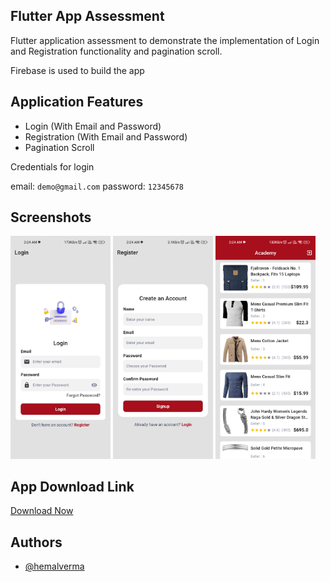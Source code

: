 ## Flutter App Assessment

Flutter application assessment to demonstrate the implementation of Login and Registration
functionality and pagination scroll.

Firebase is used to build the app

## Application Features

- Login (With Email and Password)
- Registration (With Email and Password)
- Pagination Scroll

Credentials for login

email: `demo@gmail.com`
password: `12345678`

## Screenshots

<div>
<img src="https://github.com/hemalverma/innotest/blob/master/assets/app-portfolio/ss1.jpg" alt="screenshot" style="width:160px;"/>
<img src="https://github.com/hemalverma/innotest/blob/master/assets/app-portfolio/ss2.jpg" alt="screenshot" style="width:160px;"/>
<img src="https://github.com/hemalverma/innotest/blob/master/assets/app-portfolio/ss3.jpg" alt="screenshot" style="width:160px;"/>
</div>


## App Download Link

[Download Now](https://github.com/hemalverma/innotest/blob/master/assets/app-portfolio/innotest.apk)

## Authors

- [@hemalverma](https://www.github.com/hemalverma)